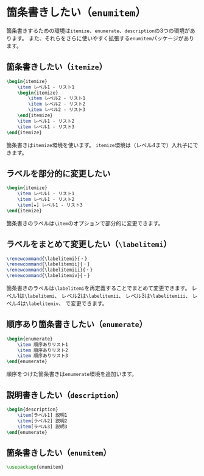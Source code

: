 # 箇条書きしたい（``enumitem``）

箇条書きするための環境は``itemize``、``enumerate``、``description``の3つの環境があります。
また、それらをさらに使いやすく拡張する``enumitem``パッケージがあります。

## 箇条書きしたい（``itemize``）

```latex
\begin{itemize}
    \item レベル1 - リスト1
    \begin{itemize}
        \item レベル2 - リスト1
        \item レベル2 - リスト2
        \item レベル2 - リスト3
    \end{itemize}
    \item レベル1 - リスト2
    \item レベル1 - リスト3
\end{itemize}
```

箇条書きは``itemize``環境を使います。
``itemize``環境は（レベル4まで）入れ子にできます。

## ラベルを部分的に変更したい

```latex
\begin{itemize}
    \item レベル1 - リスト1
    \item レベル1 - リスト2
    \item[★] レベル1 - リスト3
\end{itemize}
```

箇条書きのラベルは``\item``のオプションで部分的に変更できます。

## ラベルをまとめて変更したい（``\labelitemi``）

```latex
\renewcommand{\labelitemi}{・}
\renewcommand{\labelitemii}{・}
\renewcommand{\labelitemiii}{・}
\renewcommand{\labelitemiv}{・}
```

箇条書きのラベルは``\labelitemi``を再定義することでまとめて変更できます。
レベル1は``\labelitemi``、
レベル2は``\labelitemii``、
レベル3は``\labelitemiii``、
レベル4は``\labelitemiv``、
で変更できます。

## 順序あり箇条書きしたい（``enumerate``）

```latex
\begin{enumerate}
    \item 順序ありリスト1
    \item 順序ありリスト2
    \item 順序ありリスト3
\end{enumerate}
```

順序をつけた箇条書きは``enumerate``環境を追加います。

## 説明書きしたい（``description``）

```latex
\begin{description}
    \item[ラベル1] 説明1
    \item[ラベル2] 説明2
    \item[ラベル3] 説明3
\end{enumerate}
```

## 箇条書きしたい（``enumitem``）

```latex
\usepackage{enumitem}
```
